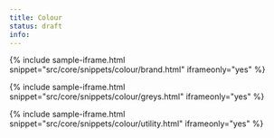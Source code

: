 ```yaml
---
title: Colour
status: draft
info:
---
```


{% include sample-iframe.html snippet="src/core/snippets/colour/brand.html" iframeonly="yes" %}

{% include sample-iframe.html snippet="src/core/snippets/colour/greys.html" iframeonly="yes" %}

{% include sample-iframe.html snippet="src/core/snippets/colour/utility.html" iframeonly="yes" %}

